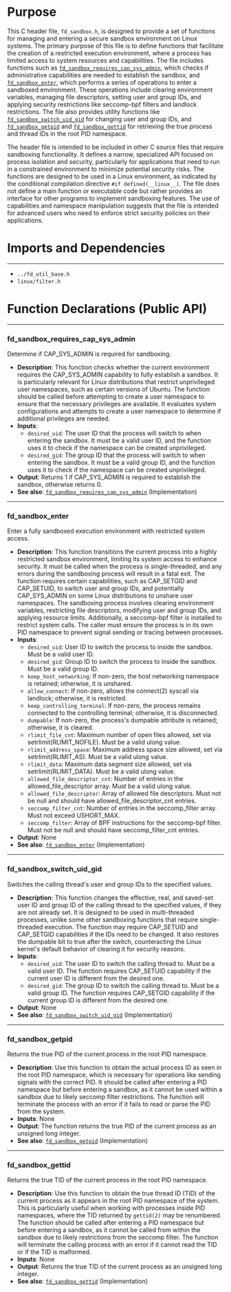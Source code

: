 # Purpose
This C header file, `fd_sandbox.h`, is designed to provide a set of functions for managing and entering a secure sandbox environment on Linux systems. The primary purpose of this file is to define functions that facilitate the creation of a restricted execution environment, where a process has limited access to system resources and capabilities. The file includes functions such as [`fd_sandbox_requires_cap_sys_admin`](#fd_sandbox_requires_cap_sys_admin), which checks if administrative capabilities are needed to establish the sandbox, and [`fd_sandbox_enter`](#fd_sandbox_enter), which performs a series of operations to enter a sandboxed environment. These operations include clearing environment variables, managing file descriptors, setting user and group IDs, and applying security restrictions like seccomp-bpf filters and landlock restrictions. The file also provides utility functions like [`fd_sandbox_switch_uid_gid`](#fd_sandbox_switch_uid_gid) for changing user and group IDs, and [`fd_sandbox_getpid`](#fd_sandbox_getpid) and [`fd_sandbox_gettid`](#fd_sandbox_gettid) for retrieving the true process and thread IDs in the root PID namespace.

The header file is intended to be included in other C source files that require sandboxing functionality. It defines a narrow, specialized API focused on process isolation and security, particularly for applications that need to run in a constrained environment to minimize potential security risks. The functions are designed to be used in a Linux environment, as indicated by the conditional compilation directive `#if defined(__linux__)`. The file does not define a main function or executable code but rather provides an interface for other programs to implement sandboxing features. The use of capabilities and namespace manipulation suggests that the file is intended for advanced users who need to enforce strict security policies on their applications.
# Imports and Dependencies

---
- `../fd_util_base.h`
- `linux/filter.h`


# Function Declarations (Public API)

---
### fd\_sandbox\_requires\_cap\_sys\_admin<!-- {{#callable_declaration:fd_sandbox_requires_cap_sys_admin}} -->
Determine if CAP_SYS_ADMIN is required for sandboxing.
- **Description**: This function checks whether the current environment requires the CAP_SYS_ADMIN capability to fully establish a sandbox. It is particularly relevant for Linux distributions that restrict unprivileged user namespaces, such as certain versions of Ubuntu. The function should be called before attempting to create a user namespace to ensure that the necessary privileges are available. It evaluates system configurations and attempts to create a user namespace to determine if additional privileges are needed.
- **Inputs**:
    - `desired_uid`: The user ID that the process will switch to when entering the sandbox. It must be a valid user ID, and the function uses it to check if the namespace can be created unprivileged.
    - `desired_gid`: The group ID that the process will switch to when entering the sandbox. It must be a valid group ID, and the function uses it to check if the namespace can be created unprivileged.
- **Output**: Returns 1 if CAP_SYS_ADMIN is required to establish the sandbox, otherwise returns 0.
- **See also**: [`fd_sandbox_requires_cap_sys_admin`](fd_sandbox.c.driver.md#fd_sandbox_requires_cap_sys_admin)  (Implementation)


---
### fd\_sandbox\_enter<!-- {{#callable_declaration:fd_sandbox_enter}} -->
Enter a fully sandboxed execution environment with restricted system access.
- **Description**: This function transitions the current process into a highly restricted sandbox environment, limiting its system access to enhance security. It must be called when the process is single-threaded, and any errors during the sandboxing process will result in a fatal exit. The function requires certain capabilities, such as CAP_SETGID and CAP_SETUID, to switch user and group IDs, and potentially CAP_SYS_ADMIN on some Linux distributions to unshare user namespaces. The sandboxing process involves clearing environment variables, restricting file descriptors, modifying user and group IDs, and applying resource limits. Additionally, a seccomp-bpf filter is installed to restrict system calls. The caller must ensure the process is in its own PID namespace to prevent signal sending or tracing between processes.
- **Inputs**:
    - `desired_uid`: User ID to switch the process to inside the sandbox. Must be a valid user ID.
    - `desired_gid`: Group ID to switch the process to inside the sandbox. Must be a valid group ID.
    - `keep_host_networking`: If non-zero, the host networking namespace is retained; otherwise, it is unshared.
    - `allow_connect`: If non-zero, allows the connect(2) syscall via landlock; otherwise, it is restricted.
    - `keep_controlling_terminal`: If non-zero, the process remains connected to the controlling terminal; otherwise, it is disconnected.
    - `dumpable`: If non-zero, the process's dumpable attribute is retained; otherwise, it is cleared.
    - `rlimit_file_cnt`: Maximum number of open files allowed, set via setrlimit(RLIMIT_NOFILE). Must be a valid ulong value.
    - `rlimit_address_space`: Maximum address space size allowed, set via setrlimit(RLIMIT_AS). Must be a valid ulong value.
    - `rlimit_data`: Maximum data segment size allowed, set via setrlimit(RLIMIT_DATA). Must be a valid ulong value.
    - `allowed_file_descriptor_cnt`: Number of entries in the allowed_file_descriptor array. Must be a valid ulong value.
    - `allowed_file_descriptor`: Array of allowed file descriptors. Must not be null and should have allowed_file_descriptor_cnt entries.
    - `seccomp_filter_cnt`: Number of entries in the seccomp_filter array. Must not exceed USHORT_MAX.
    - `seccomp_filter`: Array of BPF instructions for the seccomp-bpf filter. Must not be null and should have seccomp_filter_cnt entries.
- **Output**: None
- **See also**: [`fd_sandbox_enter`](fd_sandbox.c.driver.md#fd_sandbox_enter)  (Implementation)


---
### fd\_sandbox\_switch\_uid\_gid<!-- {{#callable_declaration:fd_sandbox_switch_uid_gid}} -->
Switches the calling thread's user and group IDs to the specified values.
- **Description**: This function changes the effective, real, and saved-set user ID and group ID of the calling thread to the specified values, if they are not already set. It is designed to be used in multi-threaded processes, unlike some other sandboxing functions that require single-threaded execution. The function may require CAP_SETUID and CAP_SETGID capabilities if the IDs need to be changed. It also restores the dumpable bit to true after the switch, counteracting the Linux kernel's default behavior of clearing it for security reasons.
- **Inputs**:
    - `desired_uid`: The user ID to switch the calling thread to. Must be a valid user ID. The function requires CAP_SETUID capability if the current user ID is different from the desired one.
    - `desired_gid`: The group ID to switch the calling thread to. Must be a valid group ID. The function requires CAP_SETGID capability if the current group ID is different from the desired one.
- **Output**: None
- **See also**: [`fd_sandbox_switch_uid_gid`](fd_sandbox.c.driver.md#fd_sandbox_switch_uid_gid)  (Implementation)


---
### fd\_sandbox\_getpid<!-- {{#callable_declaration:fd_sandbox_getpid}} -->
Returns the true PID of the current process in the root PID namespace.
- **Description**: Use this function to obtain the actual process ID as seen in the root PID namespace, which is necessary for operations like sending signals with the correct PID. It should be called after entering a PID namespace but before entering a sandbox, as it cannot be used within a sandbox due to likely seccomp filter restrictions. The function will terminate the process with an error if it fails to read or parse the PID from the system.
- **Inputs**: None
- **Output**: The function returns the true PID of the current process as an unsigned long integer.
- **See also**: [`fd_sandbox_getpid`](fd_sandbox.c.driver.md#fd_sandbox_getpid)  (Implementation)


---
### fd\_sandbox\_gettid<!-- {{#callable_declaration:fd_sandbox_gettid}} -->
Returns the true TID of the current process in the root PID namespace.
- **Description**: Use this function to obtain the true thread ID (TID) of the current process as it appears in the root PID namespace of the system. This is particularly useful when working with processes inside PID namespaces, where the TID returned by `gettid(2)` may be renumbered. The function should be called after entering a PID namespace but before entering a sandbox, as it cannot be called from within the sandbox due to likely restrictions from the seccomp filter. The function will terminate the calling process with an error if it cannot read the TID or if the TID is malformed.
- **Inputs**: None
- **Output**: Returns the true TID of the current process as an unsigned long integer.
- **See also**: [`fd_sandbox_gettid`](fd_sandbox.c.driver.md#fd_sandbox_gettid)  (Implementation)


